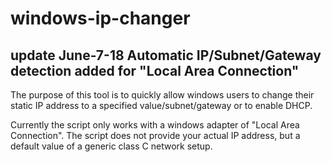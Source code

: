 # windows-ip-changer

update June-7-18
Automatic IP/Subnet/Gateway detection added for "Local Area Connection"
-----------------

The purpose of this tool is to quickly allow windows users to change their static IP address
to a specified value/subnet/gateway or to enable DHCP.

Currently the script only works with a windows adapter of "Local Area Connection".
The script does not provide your actual IP address, but a default value of a generic class C network setup.

